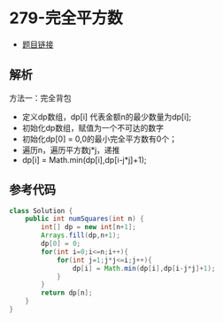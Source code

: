 # 279-完全平方数

- [题目链接](https://leetcode-cn.com/problems/perfect-squares/)

## 解析

方法一：完全背包
- 定义dp数组，dp[i] 代表金额n的最少数量为dp[i];
- 初始化dp数组，赋值为一个不可达的数字
- 初始化dp[0] = 0,0的最小完全平方数有0个；
- 遍历n，遍历平方数j*j，递推
- dp[i] = Math.min(dp[i],dp[i-j*j]+1);

## 参考代码
```Java
class Solution {
    public int numSquares(int n) {
        int[] dp = new int[n+1];
        Arrays.fill(dp,n+1);
        dp[0] = 0;
        for(int i=0;i<=n;i++){
            for(int j=1;j*j<=i;j++){
                dp[i] = Math.min(dp[i],dp[i-j*j]+1);
            }
        }
        return dp[n];
    }
}
```
